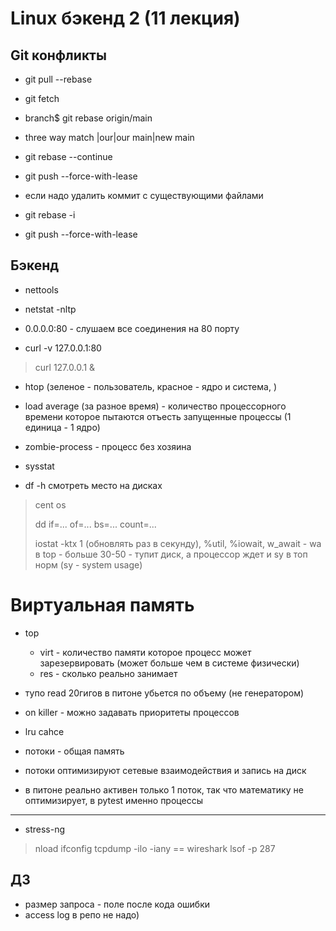 # Linux бэкенд 2 (11 лекция)

## Git конфликты
- git pull --rebase
- git fetch
- branch$ git rebase origin/main
- three way match |our|our main|new main
- git rebase --continue
- git push --force-with-lease



- если надо удалить коммит с существующими файлами
- git rebase -i
- git push --force-with-lease

## Бэкенд

- nettools

- netstat -nltp

- 0.0.0.0:80 - слушаем все соединения на 80 порту

- curl -v 127.0.0.1:80

> curl 127.0.0.1 &

- htop (зеленое - пользователь, красное - ядро и система, )

- load average (за разное время) - количество процессорного времени которое пытаются отъесть запущенные процессы (1 единица - 1 ядро)

- zombie-process - процесс без хозяина

- sysstat

- df -h смотреть место на дисках

> cent os
>
> dd if=... of=... bs=... count=...
>
> iostat -ktx 1 (обновлять раз в секунду), %util, %iowait, w_await - wa в top - больше 30-50 - тупит диск, а процессор ждет и sy  в топ норм (sy - system usage) 
>
> 
# Виртуальная память

- top
  - virt - количество памяти которое процесс может зарезервировать (может больше чем в системе физически)
  - res - сколько реально занимает

- тупо read 20гигов в питоне убьется по объему (не генератором)

- on killer - можно задавать приоритеты процессов

- lru cahce

- потоки - общая память

- потоки оптимизируют сетевые взаимодействия и запись на диск

- в питоне реально активен только 1 поток, так что математику не оптимизирует, в pytest именно процессы

___

- stress-ng

> nload
> ifconfig
> tcpdump -ilo -iany == wireshark
> lsof -p 287

## ДЗ

- размер запроса - поле после кода ошибки
- access log в репо не надо)